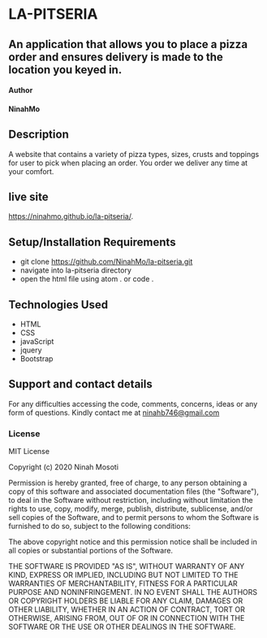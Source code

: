 # LA-PITSERIA
## An application that allows you to place a pizza order and ensures delivery is made to the location you keyed in.
#### Author
#### NinahMo
## Description
A website that contains a variety of pizza types, sizes, crusts and toppings for user to pick when placing an order. You order we deliver any time at your comfort.

## live site
 https://ninahmo.github.io/la-pitseria/.

## Setup/Installation Requirements
- git clone https://github.com/NinahMo/la-pitseria.git
- navigate into la-pitseria directory
- open the html file using atom . or code .

## Technologies Used
- HTML
- CSS
- javaScript
- jquery
- Bootstrap

## Support and contact details
For any difficulties accessing the code, comments, concerns, ideas or any form of questions. Kindly contact me at ninahb746@gmail.com 

### License
MIT License

Copyright (c) 2020 Ninah Mosoti

Permission is hereby granted, free of charge, to any person obtaining a copy of this software and associated documentation files (the "Software"), to deal in the Software without restriction, including without limitation the rights to use, copy, modify, merge, publish, distribute, sublicense, and/or sell copies of the Software, and to permit persons to whom the Software is furnished to do so, subject to the following conditions:

The above copyright notice and this permission notice shall be included in all copies or substantial portions of the Software.

THE SOFTWARE IS PROVIDED "AS IS", WITHOUT WARRANTY OF ANY KIND, EXPRESS OR IMPLIED, INCLUDING BUT NOT LIMITED TO THE WARRANTIES OF MERCHANTABILITY, FITNESS FOR A PARTICULAR PURPOSE AND NONINFRINGEMENT. IN NO EVENT SHALL THE AUTHORS OR COPYRIGHT HOLDERS BE LIABLE FOR ANY CLAIM, DAMAGES OR OTHER LIABILITY, WHETHER IN AN ACTION OF CONTRACT, TORT OR OTHERWISE, ARISING FROM, OUT OF OR IN CONNECTION WITH THE SOFTWARE OR THE USE OR OTHER DEALINGS IN THE SOFTWARE.